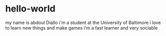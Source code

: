 # hello-world
my name is abdoul Diallo
i'm a student at the University of Baltimore
i love to learn new things and make games
i'm a fast learner and very sociable
